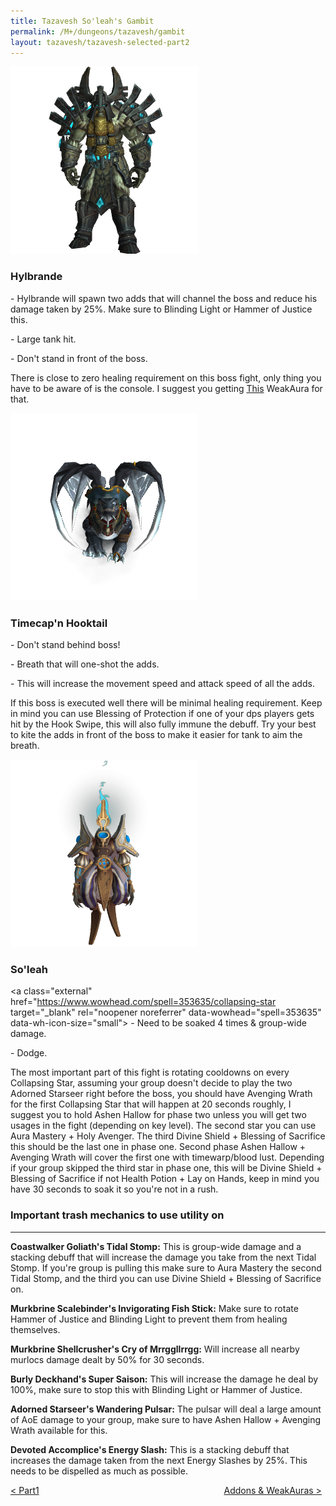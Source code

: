 ```yaml
---
title: Tazavesh So'leah's Gambit
permalink: /M+/dungeons/tazavesh/gambit
layout: tazavesh/tazavesh-selected-part2
---
```


<a>
    <img src="/assets/img/dungeons/hylbrande.png" class="dungeon_boss"/>
</a>

### Hylbrande

<a class="external" href="https://www.wowhead.com/spell=347015/empowered-defense" target="_blank" rel="noopener noreferrer" data-wowhead="spell=347015" data-wh-icon-size="small"></a> - Hylbrande will spawn two adds that will channel the boss and reduce his damage taken by 25%. Make sure to Blinding Light or Hammer of Justice this.

<a class="external" href="https://www.wowhead.com/spell=346116/shearing-swings" target="_blank" rel="noopener noreferrer" data-wowhead="spell=346116" data-wh-icon-size="small"></a> - Large tank hit.

<a class="external" href="https://www.wowhead.com/spell=347094/titanic-crash" target="_blank" rel="noopener noreferrer" data-wowhead="spell=347094" data-wh-icon-size="small"></a> - Don't stand in front of the boss.

There is close to zero healing requirement on this boss fight, only thing you have to be aware of is the console. I suggest you getting [This](/M+/weakauras) WeakAura for that.

<a>
    <img src="/assets/img/dungeons/timecap.png" class="dungeon_boss"/>
</a>

### Timecap'n Hooktail

<a class="external" href="https://www.wowhead.com/spell=347151/hook-swipe" target="_blank" rel="noopener noreferrer" data-wowhead="spell=347151" data-wh-icon-size="small"></a> - Don't stand behind boss!

<a class="external" href="https://www.wowhead.com/spell=347149/infinite-breath" target="_blank" rel="noopener noreferrer" data-wowhead="spell=347149" data-wh-icon-size="small"></a> - Breath that will one-shot the adds.

<a class="external" href="https://www.wowhead.com/spell=350517/double-time" target="_blank" rel="noopener noreferrer" data-wowhead="spell=350517" data-wh-icon-size="small"></a> - This will increase the movement speed and attack speed of all the adds.

If this boss is executed well there will be minimal healing requirement. Keep in mind you can use Blessing of Protection if one of your dps players gets hit by the Hook Swipe, this will also fully immune the debuff. Try your best to kite the adds in front of the boss to make it easier for tank to aim the breath.

<a>
    <img src="/assets/img/dungeons/soleah.png" class="dungeon_boss"/>
</a>

### So'leah

<a class="external" href="https://www.wowhead.com/spell=353635/collapsing-star target="_blank" rel="noopener noreferrer" data-wowhead="spell=353635" data-wh-icon-size="small"></a> - Need to be soaked 4 times & group-wide damage.

<a class="external" href="https://www.wowhead.com/spell=351096/energy-fragmentation" target="_blank" rel="noopener noreferrer" data-wowhead="spell=351096" data-wh-icon-size="small"></a> - Dodge.

The most important part of this fight is rotating cooldowns on every Collapsing Star, assuming your group doesn't decide to play the two Adorned Starseer right before the boss, you should have Avenging Wrath for the first Collapsing Star that will happen at 20 seconds roughly, I suggest you to hold Ashen Hallow for phase two unless you will get two usages in the fight (depending on key level). The second star you can use Aura Mastery + Holy Avenger. The third Divine Shield + Blessing of Sacrifice this should be the last one in phase one. Second phase Ashen Hallow + Avenging Wrath will cover the first one with timewarp/blood lust. Depending if your group skipped the third star in phase one, this will be Divine Shield + Blessing of Sacrifice if not Health Potion + Lay on Hands, keep in mind you have 30 seconds to soak it so you're not in a rush.

### Important trash mechanics to use utility on

---

**Coastwalker Goliath's Tidal Stomp:** This is group-wide damage and a stacking debuff that will increase the damage you take from the next Tidal Stomp. If you're group is pulling this make sure to Aura Mastery the second Tidal Stomp, and the third you can use Divine Shield + Blessing of Sacrifice on.

**Murkbrine Scalebinder's Invigorating Fish Stick:** Make sure to rotate Hammer of Justice and Blinding Light to prevent them from healing themselves.

**Murkbrine Shellcrusher's Cry of Mrrggllrrgg:** Will increase all nearby murlocs damage dealt by 50% for 30 seconds. 

**Burly Deckhand's Super Saison:** This will increase the damage he deal by 100%, make sure to stop this with Blinding Light or Hammer of Justice.

**Adorned Starseer's Wandering Pulsar:** The pulsar will deal a large amount of AoE damage to your group, make sure to have Ashen Hallow + Avenging Wrath available for this.

**Devoted Accomplice's Energy Slash:** This is a stacking debuff that increases the damage taken from the next Energy Slashes by 25%. This needs to be dispelled as much as possible.




<div>
    <div style="text-align:left;display: inline-block;width: 49%;">
        <a href="/M+/dungeons/tazavesh/streets">
            < Part1
        </a>
    </div>
    <div style="text-align:right;display: inline-block;width: 49%;">
        <a href="/M+/weakauras">
            Addons & WeakAuras >
        </a>
    </div>
</div>

